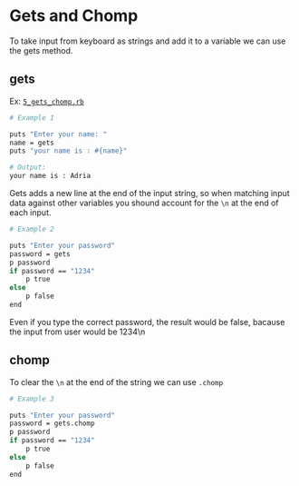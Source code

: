 # Gets and Chomp

To take input from keyboard as strings and add it to a variable we can use the gets method.  

## gets

Ex: [`5_gets_chomp.rb`](../code/5_gets_chomp.rb)

```bash
# Example 1

puts "Enter your name: "
name = gets
puts "your name is : #{name}"

# Output:
your name is : Adria
```

Gets adds a new line at the end of the input string, so when matching input data against other variables you shound account for the `\n` at the end of each input.  

```bash
# Example 2

puts "Enter your password"
password = gets
p password
if password == "1234"
    p true
else
    p false
end
```

Even if you type the correct password, the result would be false, bacause the input from user would be 1234\n  

## chomp

To clear the `\n` at the end of the string we can use `.chomp`  

```bash
# Example 3

puts "Enter your password"
password = gets.chomp
p password
if password == "1234"
    p true
else
    p false
end
```
